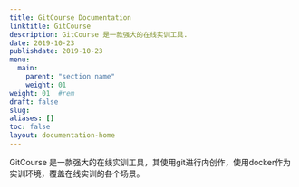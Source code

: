 ```yaml
---
title: GitCourse Documentation
linktitle: GitCourse
description: GitCourse 是一款强大的在线实训工具.
date: 2019-10-23
publishdate: 2019-10-23
menu:
  main:
    parent: "section name"
    weight: 01
weight: 01	#rem
draft: false
slug:
aliases: []
toc: false
layout: documentation-home
---
```


GitCourse 是一款强大的在线实训工具，其使用git进行内创作，使用docker作为实训环境，覆盖在线实训的各个场景。
